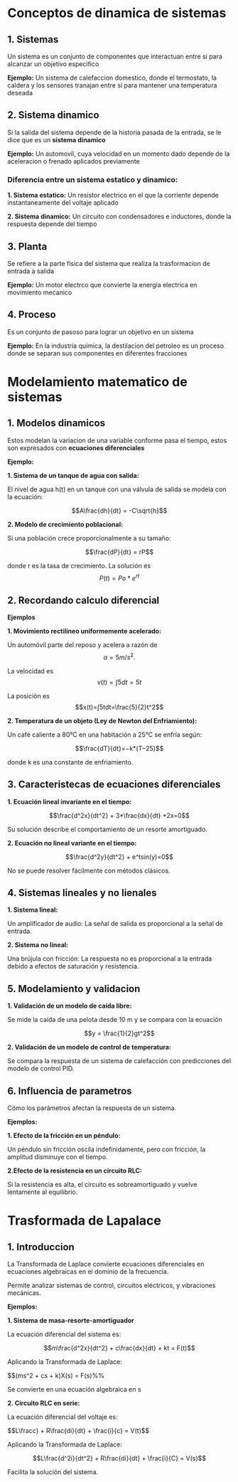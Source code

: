 # Conceptos de dinamica de sistemas
## 1. Sistemas
Un sistema es un conjunto de componentes que interactuan entre si para alcanzar un objetivo especifico

**Ejemplo:** Un sistema de calefaccion domestico, donde el termostato, la caldera y los sensores tranajan entre si para mantener una temperatura deseada
## 2. Sistema dinamico
Si la salida del sistema depende de la historia pasada de la entrada, se le dice que es un **sistema dinamico**

**Ejemplo:** Un automovil, cuya velocidad en un momento dado depende de la aceleracion o frenado aplicados previamente

### Diferencia entre un sistema estatico y dinamico:

**1. Sistema estatico:** Un resistor electrico en el que la corriente depende instantaneamente del voltaje aplicado

**2. Sistema dinamico:** Un circuito con condensadores e inductores, donde la respuesta depende del tiempo
## 3. Planta
Se refiere a la parte fisica del sistema que realiza la trasformacion de entrada a salida

**Ejemplo:** Un motor electrco que convierte la energia electrica en movimiento mecanico
## 4. Proceso
Es un conjunto de pasoso para lograr un objetivo en un sistema

**Ejemplo:** En la industria quimica, la destilacion del petroleo es un proceso donde se separan sus componentes en diferentes fracciones
# Modelamiento matematico de sistemas
## 1. Modelos dinamicos
Estos modelan la variacion de una variable conforme pasa el tiempo, estos son expresados con **ecuaciones diferenciales**

**Ejemplo:**

**1. Sistema de un tanque de agua con salida:**

El nivel de agua h(t) en un tanque con una válvula de salida se modela con la ecuación:

$$A\frac{dh}{dt} = -C\sqrt{h}$$

**2. Modelo de crecimiento poblacional:**

Si una población crece proporcionalmente a su tamaño:

$$\frac{dP}{dt} = rP$$

donde r es la tasa de crecimiento. La solución es $$P(t) = Po * e^{rt}$$
## 2. Recordando calculo diferencial

**Ejemplos**

**1. Movimiento rectilíneo uniformemente acelerado:**

Un automóvil parte del reposo y acelera a razón de $$a=5 m/s^2.$$

La velocidad es $$v(t)=∫5dt=5t$$

La posición es $$x(t)=∫5tdt=\frac{5}{2}t^2$$

**2. Temperatura de un objeto (Ley de Newton del Enfriamiento):**

Un café caliente a 80°C en una habitación a 25°C se enfría según: 

$$\frac{dT}{dt}=−k*(T−25)$$

donde k es una constante de enfriamiento.
## 3. Caracteristecas de ecuaciones diferenciales

**1. Ecuación lineal invariante en el tiempo:**

$$\frac{d^2x}{dt^2} + 3*\frac{dx}{dt} +2x=0$$

Su solución describe el comportamiento de un resorte amortiguado.

**2. Ecuación no lineal variante en el tiempo:**

$$\frac{d^2y}{dt^2} + e^tsin(y)=0$$

No se puede resolver fácilmente con métodos clásicos.
## 4. Sistemas lineales y no lienales

**1. Sistema lineal:**

Un amplificador de audio: La señal de salida es proporcional a la señal de entrada.

**2. Sistema no lineal:**

Una brújula con fricción: La respuesta no es proporcional a la entrada debido a efectos de saturación y resistencia.

## 5. Modelamiento y validacion
**1. Validación de un modelo de caída libre:**

Se mide la caída de una pelota desde 10 m y se compara con la ecuación 

$$y = \frac{1}{2}gt^2$$

**2. Validación de un modelo de control de temperatura:**

Se compara la respuesta de un sistema de calefacción con predicciones del modelo de control PID.
## 6. Influencia de parametros

Cómo los parámetros afectan la respuesta de un sistema.

**Ejemplos:**

**1. Efecto de la fricción en un péndulo:**

Un péndulo sin fricción oscila indefinidamente, pero con fricción, la amplitud disminuye con el tiempo.

**2.Efecto de la resistencia en un circuito RLC:**

Si la resistencia es alta, el circuito es sobreamortiguado y vuelve lentamente al equilibrio.
# Trasformada de Lapalace
## 1. Introduccion
La Transformada de Laplace convierte ecuaciones diferenciales en ecuaciones algebraicas en el dominio de la frecuencia.

Permite analizar sistemas de control, circuitos eléctricos, y vibraciones mecánicas.

**Ejemplos:**

**1. Sistema de masa-resorte-amortiguador**

La ecuación diferencial del sistema es:

$$m\frac{d^2x}{dt^2} + c\frac{dx}{dt} + kt = F(t)$$

Aplicando la Transformada de Laplace:

$$(ms^2 + cs + k)X(s) = F(s)%%

Se convierte en una ecuación algebraica en s

**2. Circuito RLC en serie:**

La ecuación diferencial del voltaje es:
 
$$L\fracc} + R\frac{di}{dt} + \frac{i}{c} = V(t)$$

Aplicando la Transformada de Laplace:

$$L\frac{d^2i}{dt^2} + R\frac{di}{dt} + \frac{i}{C} = V(s)$$

Facilita la solución del sistema.
